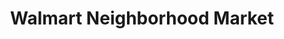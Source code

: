 ---
title: "Walmart Neighborhood Market"
url: /clarksville/walmart-neighborhood-market-whitfield-road/
shop: supermarket
---